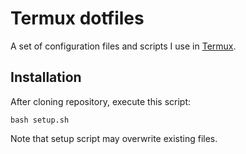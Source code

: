 # Termux dotfiles

A set of configuration files and scripts I use in [Termux](https://github.com/termux/termux-app).

## Installation

After cloning repository, execute this script:
```
bash setup.sh
```

Note that setup script may overwrite existing files.
